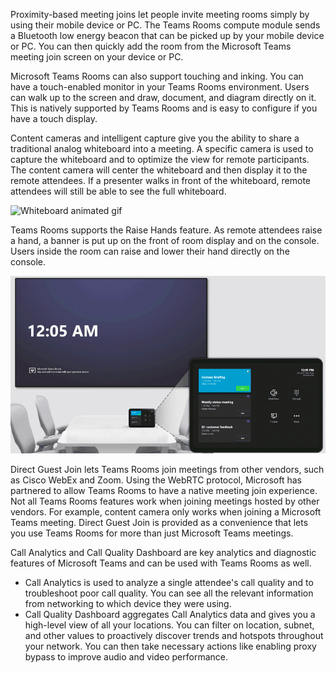 Proximity-based meeting joins let people invite meeting rooms simply by using their mobile device or PC. The Teams Rooms compute module sends a Bluetooth low energy beacon that can be picked up by your mobile device or PC. You can then quickly add the room from the Microsoft Teams meeting join screen on your device or PC.

Microsoft Teams Rooms can also support touching and inking. You can have a touch-enabled monitor in your Teams Rooms environment. Users can walk up to the screen and draw, document, and diagram directly on it. This is natively supported by Teams Rooms and is easy to configure if you have a touch display.

Content cameras and intelligent capture give you the ability to share a traditional analog whiteboard into a meeting.  A specific camera is used to capture the whiteboard and to optimize the view for remote participants. The content camera will center the whiteboard and then display it to the remote attendees. If a presenter walks in front of the whiteboard, remote attendees will still be able to see the full whiteboard.

![Whiteboard animated gif](../media/whiteboard-animation.gif)

Teams Rooms supports the Raise Hands feature. As remote attendees raise a hand, a banner is put up on the front of room display and on the console. Users inside the room can raise and lower their hand directly on the console.

![Raise hands feature animated gif](../media/raise-hands-feature.gif)

Direct Guest Join lets Teams Rooms join meetings from other vendors, such as Cisco WebEx and Zoom. Using the WebRTC protocol, Microsoft has partnered to allow Teams Rooms to have a native meeting join experience. Not all Teams Rooms features work when joining meetings hosted by other vendors. For example, content camera only works when joining a Microsoft Teams meeting. Direct Guest Join is provided as a convenience that lets you use Teams Rooms for more than just Microsoft Teams meetings.

Call Analytics and Call Quality Dashboard are key analytics and diagnostic features of Microsoft Teams and can be used with Teams Rooms as well.

- Call Analytics is used to analyze a single attendee's call quality and to troubleshoot poor call quality. You can see all the relevant information from networking to which device they were using.
- Call Quality Dashboard aggregates Call Analytics data and gives you a high-level view of all your locations. You can filter on location, subnet, and other values to proactively discover trends and hotspots throughout your network. You can then take necessary actions like enabling proxy bypass to improve audio and video performance.
